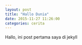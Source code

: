 ```yaml
---
layout: post
title: "Hallo Dunia"
date: 2015-11-27 11:26:00
categories: cerita
---
```



Hallo, ini post pertama saya di jekyll
